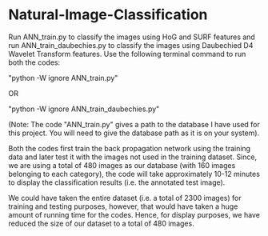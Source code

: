 # Natural-Image-Classification

Run ANN_train.py to classify the images using HoG and SURF features and run ANN_train_daubechies.py to classify the images using Daubechied D4 Wavelet Transform features. Use the following terminal command to run both the codes:

"python -W ignore ANN_train.py"

OR

"python -W ignore ANN_train_daubechies.py"

(Note: The code "ANN_train.py" gives a path to the database I have used for this project. You will need to give the database path as it is on your system).

Both the codes first train the back propagation network using the training data and later test it with the images not used in the training dataset. Since, we are using a total of 480 images as our database (with 160 images belonging to each category), the code will take approximately 10-12 minutes to display the classification results (i.e. the annotated test image).

We could have taken the entire dataset (i.e. a total of 2300 images) for training and testing purposes, however, that would have taken a huge amount of running time for the codes. Hence, for display purposes, we have reduced the size of our dataset to a total of 480 images.

